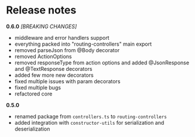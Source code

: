 # Release notes

**0.6.0** *[BREAKING CHANGES]*

* middleware and error handlers support
* everything packed into "routing-controllers" main export
* removed parseJson from @Body decorator
* removed ActionOptions
* removed responseType from action options and added @JsonResponse and @TextResponse decorators
* added few more new decorators
* fixed multiple issues with param decorators
* fixed multiple bugs
* refactored core

**0.5.0**

* renamed package from `controllers.ts` to `routing-controllers`
* added integration with `constructor-utils` for serialization and deserialization
